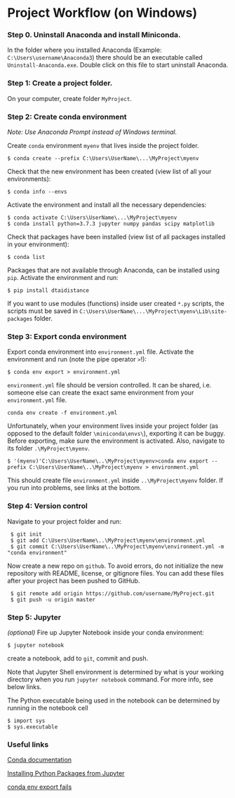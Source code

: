 # Project Workflow (on Windows)

### Step 0. Uninstall Anaconda and install Miniconda.

In the folder where you installed Anaconda (Example: `C:\Users\username\Anaconda3`) there should be an executable called `Uninstall-Anaconda.exe`. Double click on this file to start uninstall Anaconda.

### Step 1: Create a project folder.

On your computer, create folder `MyProject`.

### Step 2: Create conda environment
*Note: Use Anaconda Prompt instead of Windows terminal.*

Create `conda` environment `myenv` that lives inside the project folder.
    
    $ conda create --prefix C:\Users\UserName\...\MyProject\myenv
    
Check that the new environment has been created (view list of all your environments):

    $ conda info --envs

Activate the environment and install all the necessary dependencies:

    $ conda activate C:\Users\UserName\...\MyProject\myenv 
    $ conda install python=3.7.3 jupyter numpy pandas scipy matplotlib
    
Check that packages have been installed (view list of all packages installed in your environment):

    $ conda list
    
Packages that are not available through Anaconda, can be installed using `pip`. Activate the environment and run:

    $ pip install dtaidistance 
    
If you want to use modules (functions) inside user created `*.py` scripts, the scripts must be saved in `C:\Users\UserName\...\MyProject\myenv\Lib\site-packages` folder.

### Step 3: Export conda environment

Export conda environment into `environment.yml` file. Activate the environment and run (note the pipe operator `>`!):

    $ conda env export > environment.yml
    
`environment.yml` file should be version controlled. It can be shared, i.e. someone else can create the exact same environment from your `environment.yml` file.
    
    conda env create -f environment.yml
    
Unfortunately, when your environment lives inside your project folder (as opposed to the default folder `\miniconda\envs\`), exporting it can be buggy.  Before exporting, make sure the environment is activated. Also, navigate to its folder `.\MyProject\myenv`. 
    
    $ '(myenv)'C:\Users\UserName\..\MyProject\myenv>conda env export --prefix C:\Users\UserName\..\MyProject\myenv > environment.yml
    
This should create file `environment.yml` inside `..\MyProject\myenv` folder. If you run into problems, see links at the bottom.

### Step 4: Version control

Navigate to your project folder and run:

     $ git init
     $ git add C:\Users\UserName\..\MyProject\myenv\environment.yml
     $ git commit C:\Users\UserName\..\MyProject\myenv\environment.yml -m "conda environment"
    
Now create a new repo on `github`. To avoid errors, do not initialize the new repository with README, license, or gitignore files. You can add these files after your project has been pushed to GitHub.

     $ git remote add origin https://github.com/username/MyProject.git
     $ git push -u origin master
     
### Step 5: Jupyter 
*(optional)*
Fire up Jupyter Notebook inside your conda environment:
    
    $ jupyter notebook
    
 create a notebook, add to `git`, commit and push. 
 
 Note that Jupyter Shell environment is determined by what is your working directory when you run `jupyter notebook` command. For more info, see below links. 
 
 The Python executable being used in the notebook can be determined by running in the notebook cell
 
    $ import sys
    $ sys.executable

    
### Useful links

[Conda documentation](https://docs.conda.io/projects/conda/en/latest/user-guide/tasks/index.html) 

[Installing Python Packages from Jupyter](https://jakevdp.github.io/blog/2017/12/05/installing-python-packages-from-jupyter/)

[conda env export fails](https://github.com/conda/conda/issues/1935)

